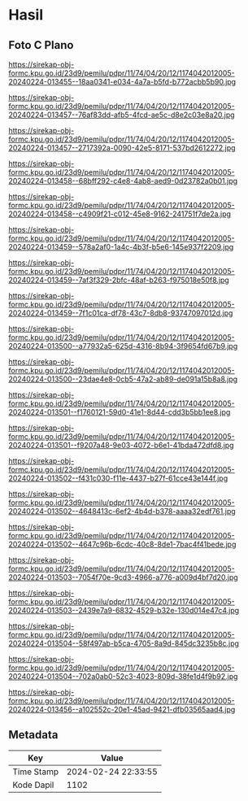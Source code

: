 # Hasil

## Foto C Plano

https://sirekap-obj-formc.kpu.go.id/23d9/pemilu/pdpr/11/74/04/20/12/1174042012005-20240224-013455--18aa0341-e034-4a7a-b5fd-b772acbb5b90.jpg

https://sirekap-obj-formc.kpu.go.id/23d9/pemilu/pdpr/11/74/04/20/12/1174042012005-20240224-013457--76af83dd-afb5-4fcd-ae5c-d8e2c03e8a20.jpg

https://sirekap-obj-formc.kpu.go.id/23d9/pemilu/pdpr/11/74/04/20/12/1174042012005-20240224-013457--2717392a-0090-42e5-8171-537bd2612272.jpg

https://sirekap-obj-formc.kpu.go.id/23d9/pemilu/pdpr/11/74/04/20/12/1174042012005-20240224-013458--68bff292-c4e8-4ab8-aed9-0d23782a0b01.jpg

https://sirekap-obj-formc.kpu.go.id/23d9/pemilu/pdpr/11/74/04/20/12/1174042012005-20240224-013458--c4909f21-c012-45e8-9162-241751f7de2a.jpg

https://sirekap-obj-formc.kpu.go.id/23d9/pemilu/pdpr/11/74/04/20/12/1174042012005-20240224-013459--578a2af0-1a4c-4b3f-b5e6-145e937f2209.jpg

https://sirekap-obj-formc.kpu.go.id/23d9/pemilu/pdpr/11/74/04/20/12/1174042012005-20240224-013459--7af3f329-2bfc-48af-b263-f975018e50f8.jpg

https://sirekap-obj-formc.kpu.go.id/23d9/pemilu/pdpr/11/74/04/20/12/1174042012005-20240224-013459--7f1c01ca-df78-43c7-8db8-93747097012d.jpg

https://sirekap-obj-formc.kpu.go.id/23d9/pemilu/pdpr/11/74/04/20/12/1174042012005-20240224-013500--a77932a5-625d-4316-8b94-3f9654fd67b9.jpg

https://sirekap-obj-formc.kpu.go.id/23d9/pemilu/pdpr/11/74/04/20/12/1174042012005-20240224-013500--23dae4e8-0cb5-47a2-ab89-de091a15b8a8.jpg

https://sirekap-obj-formc.kpu.go.id/23d9/pemilu/pdpr/11/74/04/20/12/1174042012005-20240224-013501--f1760121-59d0-41e1-8d44-cdd3b5bb1ee8.jpg

https://sirekap-obj-formc.kpu.go.id/23d9/pemilu/pdpr/11/74/04/20/12/1174042012005-20240224-013501--f9207a48-9e03-4072-b6e1-41bda472dfd8.jpg

https://sirekap-obj-formc.kpu.go.id/23d9/pemilu/pdpr/11/74/04/20/12/1174042012005-20240224-013502--f431c030-f11e-4437-b27f-61cce43e144f.jpg

https://sirekap-obj-formc.kpu.go.id/23d9/pemilu/pdpr/11/74/04/20/12/1174042012005-20240224-013502--4648413c-6ef2-4b4d-b378-aaaa32edf761.jpg

https://sirekap-obj-formc.kpu.go.id/23d9/pemilu/pdpr/11/74/04/20/12/1174042012005-20240224-013502--4647c96b-6cdc-40c8-8de1-7bac4f41bede.jpg

https://sirekap-obj-formc.kpu.go.id/23d9/pemilu/pdpr/11/74/04/20/12/1174042012005-20240224-013503--7054f70e-9cd3-4966-a776-a009d4bf7d20.jpg

https://sirekap-obj-formc.kpu.go.id/23d9/pemilu/pdpr/11/74/04/20/12/1174042012005-20240224-013503--2439e7a9-6832-4529-b32e-130d014e47c4.jpg

https://sirekap-obj-formc.kpu.go.id/23d9/pemilu/pdpr/11/74/04/20/12/1174042012005-20240224-013504--58f497ab-b5ca-4705-8a9d-845dc3235b8c.jpg

https://sirekap-obj-formc.kpu.go.id/23d9/pemilu/pdpr/11/74/04/20/12/1174042012005-20240224-013504--702a0ab0-52c3-4023-809d-38fe1d4f9b92.jpg

https://sirekap-obj-formc.kpu.go.id/23d9/pemilu/pdpr/11/74/04/20/12/1174042012005-20240224-013456--a102552c-20e1-45ad-9421-dfb03565aad4.jpg


## Metadata

| Key        | Value               |
| ---------- | ------------------- |
| Time Stamp | 2024-02-24 22:33:55 |
| Kode Dapil | 1102                |



